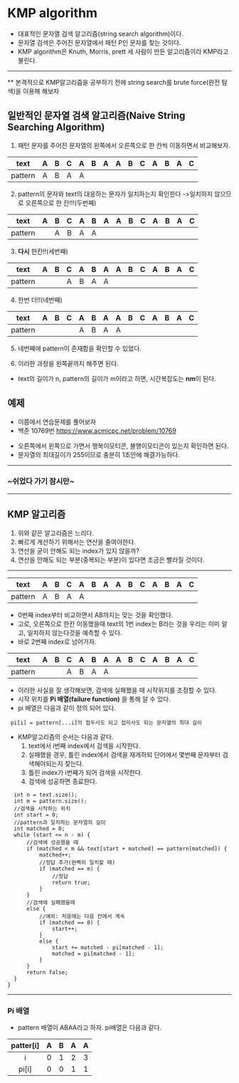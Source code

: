 # KMP algorithm
 - 대표적인 문자열 검색 알고리즘(string search algorithm)이다.
 - 문자열 검색은 주어진 문자열에서 패턴 P인 문자를 찾는 것이다.
 - KMP algorithm은 Knuth, Morris, prett 세 사람이 만든 알고리즘이라 KMP라고 불린다.
 
 ---
 
 ** 본격적으로 KMP알고리즘을 공부하기 전에 string search를 brute force(완전 탐색)을 이용해 해보자
 
## 일반적인 문자열 검색 알고리즘(Naive String Searching Algorithm)
 1. 패턴 문자를 주어진 문자열의 왼쪽에서 오른쪽으로 한 칸씩 이동하면서 비교해보자.

| text | A | B | C | A | B | A | A | B | C | A | B | A | C |
|:---:|:---:|:---:|:---:|:---:|:---:|:---:|:---:|:---:|:---:|:---:|:---:|:---:|:---:|
|pattern| A | B | A | A | | | | | | | | | |

 2. pattern의 문자와 text의 대응하는 문자가 일치하는지 확인한다
   ->일치하지 않으므로 오른쪽으로 한 칸!!!(두번째)

| text | A | B | C | A | B | A | A | B | C | A | B | A | C |
|:---:|:---:|:---:|:---:|:---:|:---:|:---:|:---:|:---:|:---:|:---:|:---:|:---:|:---:|
|pattern| |  A | B | A | A | | | | | | | | |

 3. **다시** 한칸!!(세번째) 
 
| text | A | B | C | A | B | A | A | B | C | A | B | A | C |
|:---:|:---:|:---:|:---:|:---:|:---:|:---:|:---:|:---:|:---:|:---:|:---:|:---:|:---:|
|pattern| | |  A | B | A | A |  | | | | | | 

4. 한번 더!!(네번째)

| text | A | B | C | A | B | A | A | B | C | A | B | A | C |
|:---:|:---:|:---:|:---:|:---:|:---:|:---:|:---:|:---:|:---:|:---:|:---:|:---:|:---:|
|pattern| | | |  A | B | A | A | | | | | | | | 

 5. 네번째에 pattern이 존재함을 확인할 수 있었다.
 
 6. 이러한 과정을 왼쪽끝까지 해주면 된다.
  - text의 길이가 n, pattern의 길이가 m이라고 하면, 시간복잡도는 **nm**이 된다.
 
## 예제
 - 이쯤에서 연습문제를 풀어보자
 - 백준 10769번 <https://www.acmicpc.net/problem/10769>
  * 오른쪽에서 왼쪽으로 가면서 행복이모티콘, 불행이모티콘이 있는지 확인하면 된다.
   * 문자열의 최대길이가 255이므로 충분히 1초안에 해결가능하다.
   
--- 

### ~쉬었다 가기 잠시만~

---

## KMP 알고리즘
 1. 위와 같은 알고리즘은 느리다.
 2. 빠르게 계산하기 위해서는 연산을 줄여야한다.
 3. 연산을 굳이 안해도 되는 index가 있지 않을까?
 4. 연산을 안해도 되는 부분(중복되는 부분)이 있다면 조금은 빨라질 것이다.
 
 ---
 
| text | A | B | C | A | B | A | A | B | C | A | B | A | C |
|:---:|:---:|:---:|:---:|:---:|:---:|:---:|:---:|:---:|:---:|:---:|:---:|:---:|:---:|
|pattern| A | B | A | A | | | | | | | | | |
 
 - 0번째 index부터 비교하면서 AB까지는 맞는 것을 확인했다.
 - 고로, 오른쪽으로 한칸 이동했을때 text의 1번 index는 B라는 것을 우리는 이미 알고, 일치하지 않는다것을 예측할 수 있다.
 - 바로 2번째 index로 넘어가자.
 
| text | A | B | C | A | B | A | A | B | C | A | B | A | C |
|:---:|:---:|:---:|:---:|:---:|:---:|:---:|:---:|:---:|:---:|:---:|:---:|:---:|:---:|
|pattern| | | A | B | A | A | | | | | | | | 

 - 이러한 사실을 잘 생각해보면, 검색에 실패했을 때 시작위치를 조정할 수 있다.
 - 시작 위치를 **Pi 배열(failure function)** 을 통해 알 수 있다. 
 - pi 배열은 다음과 같이 정의 되어 있다.
 
 ``` pi[i] = pattern[...i]의 접두사도 되고 접미사도 되는 문자열의 최대 길이```
 
  - KMP알고리즘의 순서는 다음과 같다.
  	1. text에서 i번째 index에서 검색을 시작한다.
 	2. 실패했을 경우, 틀린 index에서 검색을 재게하되 단어에서 몇번째 문자부터 검색해야되는지 찾는다.
  	3. 틀린 index가 i번째가 되어 검색을 시작한다.
  	4. 검색에 성공하면 종료한다.
  
  
  
  ```bool kmp(string text, string pattern) {
	int n = text.size();
	int m = pattern.size();
	//검색을 시작하는 위치
	int start = 0;
	//pattern과 일치하는 문자열의 길이
	int matched = 0;
	while (start <= n - m) {
		//검색에 성공했을 때
		if (matched < m && text[start + matched] == pattern[matched]) {
			matched++;
			//정답 추가(완벽히 일치할 때)
			if (matched == m) {
				//정답
				return true;
			}
		}
		//검색에 실패했을때
		else {
			//예외: 처음에는 다음 칸에서 계속
			if (matched == 0) {
				start++;
			}
			else {
				start += matched - pi[matched - 1];
				matched = pi[matched - 1];
			}
		}
		return false;
	}
}
```

 ---
 
 ### Pi 배열
 
  - pattern 배열이 ABAA라고 하자. pi배열은 다음과 같다.
 
 | patter[i] | A | B | A | A | 
 |:---:|:---:|:---:|:---:|:---:|
 |i| 0 | 1 | 2 | 3 | 
 |pi[i]| 0 | 0 | 1 | 1 | 
